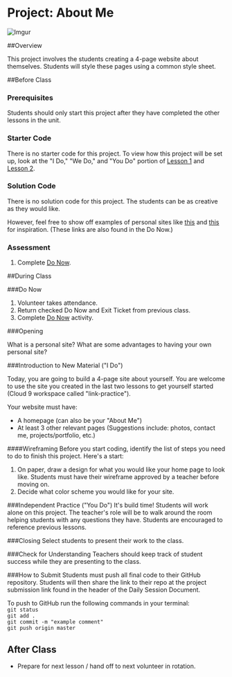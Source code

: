 # Project: About Me

![Imgur](http://i.imgur.com/qZgczwFm.png)

##Overview

This project involves the students creating a 4-page website about themselves. Students will style these pages using a common style sheet.
 
##Before Class

### Prerequisites
Students should only start this project after they have completed the other lessons in the unit.

### Starter Code

There is no starter code for this project. To view how this project will be set up, look at the "I Do," "We Do," and "You Do" portion of [Lesson 1](https://github.com/ScriptEdcurriculum/curriculum2015/tree/master/units/9-HTML2/lessons/1-linkingPages) and [Lesson 2](https://github.com/ScriptEdcurriculum/curriculum2015/tree/master/units/9-HTML2/lessons/2-styleScript).

### Solution Code

There is no solution code for this project. The students can be as creative as they would like.

However, feel free to show off examples of personal sites like [this](http://annaellenberger.com/) and [this](http://thomasjfrank.com/v2/) for inspiration. (These links are also found in the Do Now.)

### Assessment

1. Complete [Do Now](do_now.md).

##During Class

###Do Now

1. Volunteer takes attendance.
2. Return checked Do Now and Exit Ticket from previous class.
3. Complete [Do Now](do_now.md) activity.

###Opening

What is a personal site? What are some advantages to having your own personal site?

###Introduction to New Material ("I Do")

Today, you are going to build a 4-page site about yourself. You are welcome to use the site you created in the last two lessons to get yourself started (Cloud 9 workspace called "link-practice").

Your website must have:

* A homepage (can also be your "About Me")
* At least 3 other relevant pages (Suggestions include: photos, contact me, projects/portfolio, etc.) 


####Wireframing
Before you start coding, identify the list of steps you need to do to finish this project. Here's a start:

1. On paper, draw a design for what you would like your home page to look like. Students must have their wireframe approved by a teacher before moving on.
2. Decide what color scheme you would like for your site.


###Independent Practice ("You Do")
It's build time! Students will work alone on this project. The teacher's role will be to walk around the room helping students with any questions they have. Students are encouraged to reference previous lessons.

###Closing
Select students to present their work to the class.

###Check for Understanding
Teachers should keep track of student success while they are presenting to the class.

###How to Submit
Students must push all final code to their GitHub repository. Students will then share the link to their repo at the project submission link found in the header of the Daily Session Document.

To push to GitHub run the following commands in your terminal:  
`git status`  
`git add .`  
`git commit -m "example comment"`  
`git push origin master`

## After Class


* Prepare for next lesson / hand off to next volunteer in rotation.
